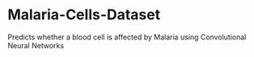 # Malaria-Cells-Dataset
Predicts whether a blood cell is affected by Malaria using Convolutional Neural Networks

